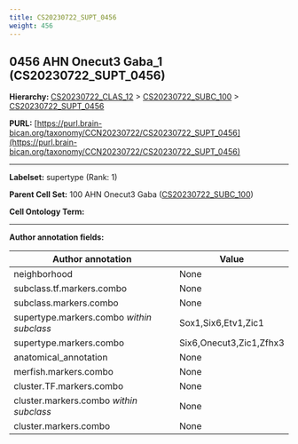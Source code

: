 ```yaml
---
title: CS20230722_SUPT_0456
weight: 456
---
```

## 0456 AHN Onecut3 Gaba_1 (CS20230722_SUPT_0456)
<b>Hierarchy: </b>
[CS20230722_CLAS_12](../CS20230722_CLAS_12) >
[CS20230722_SUBC_100](../CS20230722_SUBC_100) >
[CS20230722_SUPT_0456](../CS20230722_SUPT_0456)

**PURL:** [https://purl.brain-bican.org/taxonomy/CCN20230722/CS20230722_SUPT_0456](https://purl.brain-bican.org/taxonomy/CCN20230722/CS20230722_SUPT_0456)

---


**Labelset:** supertype (Rank: 1)

**Parent Cell Set:** 100 AHN Onecut3 Gaba ([CS20230722_SUBC_100](../CS20230722_SUBC_100))



**Cell Ontology Term:** 

[MARKER GENES.]: #


---

[TRANSFERRED ANNOTATIONS.]: #


[AUTHOR ANNOTATION FIELDS.]: #


**Author annotation fields:**

| Author annotation | Value |
|-------------------|-------|
|neighborhood|None|
|subclass.tf.markers.combo|None|
|subclass.markers.combo|None|
|supertype.markers.combo _within subclass_|Sox1,Six6,Etv1,Zic1|
|supertype.markers.combo|Six6,Onecut3,Zic1,Zfhx3|
|anatomical_annotation|None|
|merfish.markers.combo|None|
|cluster.TF.markers.combo|None|
|cluster.markers.combo _within subclass_|None|
|cluster.markers.combo|None|
